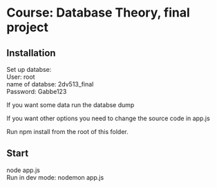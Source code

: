 # Course: Database Theory, final project

## Installation
  
Set up databse:  
User: root  
name of databse: 2dv513_final  
Password: Gabbe123
  
If you want some data run the databse dump
  
If you want other options you need to change the source code in app.js

Run npm install from the root of this folder.

## Start
node app.js  
Run in dev mode: nodemon app.js
